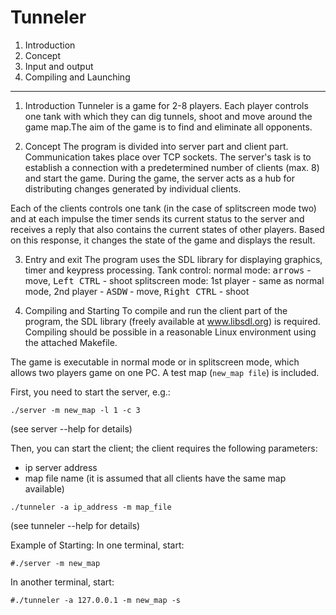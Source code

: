 # Tunneler

1. Introduction
2. Concept
3. Input and output
4. Compiling and Launching

---

1. Introduction
Tunneler is a game for 2-8 players. Each player controls one tank with which they can dig tunnels,
shoot and move around the game map.The aim of the game is to find and eliminate all opponents.

2. Concept
The program is divided into server part and client part. Communication takes place over TCP sockets.
The server's task is to establish a connection with a predetermined number of clients (max. 8) and start the game.
During the game, the server acts as a hub for distributing changes generated by individual clients.

Each of the clients controls one tank (in the case of splitscreen mode two) and at each impulse the timer sends its current status
to the server and receives a reply that also contains the current states of other players.
Based on this response, it changes the state of the game and displays the result.

3. Entry and exit
The program uses the SDL library for displaying graphics, timer and keypress processing.
Tank control:
normal mode: <kbd>arrows</kbd> - move, <kbd>Left CTRL</kbd> - shoot
splitscreen mode: 1st player - same as normal mode, 2nd player - <kbd>ASDW</kbd> - move, <kbd>Right CTRL</kbd> - shoot

4. Compiling and Starting
To compile and run the client part of the program, the SDL library (freely available at www.libsdl.org) is required. 
Compiling should be possible in a reasonable Linux environment using the attached Makefile.

The game is executable in normal mode or in splitscreen mode, which allows two players game on one PC.
A test map (``new_map file``) is included.

First, you need to start the server, e.g.:

```
./server -m new_map -l 1 -c 3
```

(see server --help for details)

Then, you can start the client; the client requires the following parameters:
- ip server address
- map file name (it is assumed that all clients have the same map available)

```
./tunneler -a ip_address -m map_file
```

(see tunneler --help for details)

Example of Starting:
In one terminal, start:

```
#./server -m new_map
```

In another terminal, start:

```
#./tunneler -a 127.0.0.1 -m new_map -s
```
